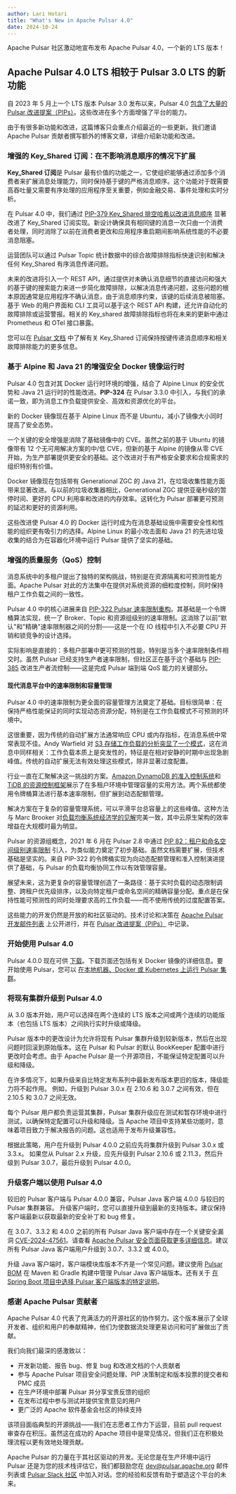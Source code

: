 ```yaml
---
author: Lari Hotari
title: "What's New in Apache Pulsar 4.0"
date: 2024-10-24
---
```


Apache Pulsar 社区激动地宣布发布 Apache Pulsar 4.0，一个新的 LTS 版本！

<!--truncate-->

## Apache Pulsar 4.0 LTS 相较于 Pulsar 3.0 LTS 的新功能

自 2023 年 5 月上一个 LTS 版本 Pulsar 3.0 发布以来，Pulsar 4.0 [包含了大量的 Pulsar 改进提案（PIPs）](https://pulsar.apache.org/release-notes/versioned/pulsar-4.0.0/)。这些改进在多个方面增强了平台的能力。

由于有很多新功能和改进，这篇博客只会重点介绍最近的一些更新。我们邀请 Apache Pulsar 贡献者撰写额外的博客文章，详细介绍新功能和改进。

### 增强的 Key_Shared 订阅：在不影响消息顺序的情况下扩展

**Key_Shared 订阅**是 Pulsar 最有价值的功能之一，它使组织能够通过添加多个消费者来扩展消息处理能力，同时保持基于键的严格消息顺序。这个功能对于既需要高吞吐量又需要有序处理的应用程序至关重要，例如金融交易、事件处理和实时分析。

在 Pulsar 4.0 中，我们通过 [PIP-379 Key_Shared 排空哈希以改进消息顺序](https://github.com/apache/pulsar/blob/master/pip/pip-379.md) 显著改进了 Key_Shared 订阅实现。新设计确保具有相同键的消息一次只由一个消费者处理，同时消除了以前在消费者更改和应用程序重启期间影响系统性能的不必要消息阻塞。

运营团队可以通过 Pulsar Topic 统计数据中的综合故障排除指标快速识别和解决任何 Key_Shared 有序消息传递问题。

未来的改进将引入一个 REST API，通过提供对未确认消息细节的直接访问和强大的基于键的搜索能力来进一步简化故障排除，以解决消息传递问题，这些问题的根本原因通常是应用程序不确认消息，由于消息顺序约束，该键的后续消息被阻塞。基于 Web 的用户界面和 CLI 工具可以基于这个 REST API 构建，还允许自动化的故障排除或运营警报。相关的 Key_shared 故障排除指标也将在未来的更新中通过 Prometheus 和 OTel 接口暴露。

您可以在 [Pulsar 文档](https://pulsar.apache.org/docs/4.0.x/concepts-messaging/#preserving-order-of-message-delivery-by-key) 中了解有关 Key_Shared 订阅保持按键传递消息顺序和相关故障排除能力的更多信息。

### 基于 Alpine 和 Java 21 的增强安全 Docker 镜像运行时

Pulsar 4.0 包含对其 Docker 运行时环境的增强，结合了 Alpine Linux 的安全优势和 Java 21 运行时的性能改进。**PIP-324** 在 Pulsar 3.3.0 中引入，与我们的承诺一致，即为消息工作负载提供安全、高效和资源优化的平台。

新的 Docker 镜像现在基于 Alpine Linux 而不是 Ubuntu，减小了镜像大小同时提高了安全态势。

一个关键的安全增强是消除了基础镜像中的 CVE。虽然之前的基于 Ubuntu 的镜像带有 12 个无可用解决方案的中/低 CVE，但新的基于 Alpine 的镜像从零 CVE 开始，为生产部署提供更安全的基础。这个改进对于有严格安全要求和合规需求的组织特别有价值。

Docker 镜像现在包括带有 Generational ZGC 的 Java 21，在垃圾收集性能方面带来显著改进。与以前的垃圾收集器相比，Generational ZGC 提供亚毫秒级的暂停时间、更好的 CPU 利用率和改进的内存效率。这转化为 Pulsar 部署更可预测的延迟和更好的资源利用。

这些改进使 Pulsar 4.0 的 Docker 运行时成为在消息基础设施中需要安全性和性能的组织更有吸引力的选择。Alpine Linux 的最小攻击面和 Java 21 的先进垃圾收集的结合为在容器化环境中运行 Pulsar 提供了坚实的基础。

### 增强的质量服务（QoS）控制

消息系统中的多租户提出了独特的架构挑战，特别是在资源隔离和可预测性能方面。Apache Pulsar 对此的方法集中在提供对系统资源的细粒度控制，同时保持租户工作负载之间的一致性。

Pulsar 4.0 中的核心进展来自 [PIP-322 Pulsar 速率限制重构](https://github.com/apache/pulsar/blob/master/pip/pip-322.md)。其基础是一个令牌桶算法实现，统一了 Broker、Topic 和资源组级别的速率限制。这消除了以前"默认"和"精确"速率限制器之间的分割——这是一个在 IO 线程中引入不必要 CPU 开销和锁竞争的设计选择。

实际影响是直接的：多租户部署中更可预测的性能，特别是当多个速率限制条件相交时。虽然 Pulsar 已经支持生产者速率限制，但社区正在基于这个基础与 [PIP-385](https://lists.apache.org/thread/9wddmj4o5mrdst427r40rr7phqb05y6s) 改进生产者流控制——这是完成 Pulsar 端到端 QoS 能力的关键部分。

#### 现代消息平台中的速率限制和容量管理

Pulsar 4.0 中的速率限制为更全面的容量管理方法奠定了基础。目标很简单：在保持严格性能保证的同时实现动态资源分配，特别是在工作负载模式不可预测的环境中。

这很重要，因为传统的自动扩展方法通常响应 CPU 或内存指标，在消息系统中常常表现不佳。Andy Warfield 对 [S3 存储工作负载的分析突显了一个模式](https://youtu.be/sc3J4McebHE?feature=shared&t=1335)，这在消息中同样相关：工作负载本质上是突发性的，特征是在相对安静的时期中出现急剧峰值。传统的自动扩展无法有效处理这些模式，除非显著过度配置。

行业一直在汇聚解决这一挑战的方案。[Amazon DynamoDB 的准入控制系统](https://www.usenix.org/conference/atc22/presentation/elhemali)和 [TiDB 的资源控制框架](https://me.0xffff.me/dbaas3.html)展示了在多租户环境中管理容量的实用方法。两个系统都使用令牌桶算法进行基本速率限制，但扩展到动态配额管理。

解决方案在于复杂的容量管理系统，可以平滑平台总容量上的这些峰值。这种方法与 Marc Brooker 对[负载均衡系统经济学的见解](https://brooker.co.za/blog/2020/08/06/erlang.html)完美一致，其中云原生架构的效率增益在大规模时最为明显。

Pulsar 的资源组概念，2021 年 6 月在 Pulsar 2.8 中通过 [PIP 82：租户和命名空间级别速率限制](https://github.com/apache/pulsar/wiki/PIP-82%3A-Tenant-and-namespace-level-rate-limiting) 引入，为类似能力奠定了初步基础。虽然文档需要扩展，但技术基础是坚实的。来自 PIP-322 的令牌桶实现为向动态配额管理和准入控制演进提供了基础，与 Pulsar 的负载均衡协同工作以有效管理容量。

展望未来，这为更复杂的容量管理创造了一条路径：基于实时负载的动态限制调整、跨租户优先级排序，以及向特定租户或命名空间的精确容量分配。重点是在保持性能可预测性的同时处理要求高的工作负载——而不使用传统的过度配置答案。

这些能力的开发仍然是开放的和社区驱动的。技术讨论和决策在 [Apache Pulsar 开发邮件列表](https://pulsar.apache.org/contact) 上公开进行，并在 [Pulsar 改进提案（PIPs）](https://github.com/apache/pulsar/tree/master/pip#pulsar-improvement-proposal-pip) 中记录。

### 开始使用 Pulsar 4.0

Pulsar 4.0.0 现在可供 [下载](https://pulsar.apache.org/download/)。下载页面还包括有关 Docker 镜像的详细信息。要开始使用 Pulsar，您可以 [在本地机器、Docker 或 Kubernetes 上运行 Pulsar 集群](https://pulsar.apache.org/docs/4.0.x/getting-started-home/)。

### 将现有集群升级到 Pulsar 4.0

从 3.0 版本开始，用户可以选择在两个连续的 LTS 版本之间或两个连续的功能版本（也包括 LTS 版本）之间执行实时升级或降级。

Pulsar 版本中的更改设计为允许将现有 Pulsar 集群升级到较新版本，然后在出现问题时回滚到原始版本。这在 Pulsar 和 Pulsar 的默认 BookKeeper 配置中进行更改时会考虑。由于 Apache Pulsar 是一个开源项目，不能保证特定配置可以升级和降级。

在许多情况下，如果升级来自比特定发布系列中最新发布版本更旧的版本，降级能力将不起作用。
例如，升级到 Pulsar 3.0.x 在 2.10.6 和 3.0.7 之间有效，但在 2.10.5 和 3.0.7 之间无效。

每个 Pulsar 用户都负责运营其集群，Pulsar 集群升级应在测试和暂存环境中进行测试，以确保特定配置可以升级和降级。当 Apache 项目中支持某些功能时，意味着项目致力于解决报告的问题。这也适用于发布升级兼容性。

根据此策略，用户在升级到 Pulsar 4.0.0 之前应先将集群升级到 Pulsar 3.0.x 或 3.3.x。
如果您从 Pulsar 2.x 升级，应先升级到 Pulsar 2.10.6 或 2.11.3，然后升级到 Pulsar 3.0.7，最后升级到 Pulsar 4.0.0。

### 升级客户端以使用 Pulsar 4.0

较旧的 Pulsar 客户端与 Pulsar 4.0.0 兼容，Pulsar Java 客户端 4.0.0 与较旧的 Pulsar 集群兼容。
升级客户端时，您可以直接升级到最新的支持版本。建议保持客户端最新以获取最新的安全补丁和 bug 修复。

在 3.0.7、3.3.2 和 4.0.0 之前的所有 Pulsar Java 客户端中存在一个关键安全漏洞 [CVE-2024-47561](https://github.com/advisories/GHSA-r7pg-v2c8-mfg3)。请查看 [Apache Pulsar 安全页面获取更多详细信息](https://pulsar.apache.org/security/#security-advisories)。建议所有 Pulsar Java 客户端用户升级到 3.0.7、3.3.2 或 4.0.0。

升级 Java 客户端时，客户端模块库版本不齐是一个常见问题。建议使用 [Pulsar BOM](https://pulsar.apache.org/docs/4.0.x/client-libraries-java-setup/#pulsar-bom) 在 Maven 和 Gradle 构建中管理 Pulsar Java 客户端版本。还有关于 [在 Spring Boot 项目中选择 Pulsar 客户端版本的特定说明](https://pulsar.apache.org/docs/4.0.x/client-libraries-java-setup/#spring-boot)。

### 感谢 Apache Pulsar 贡献者

Apache Pulsar 4.0 代表了充满活力的开源社区的协作努力。这个版本展示了全球开发者、组织和用户的奉献精神，他们为使数据流处理更易访问和可扩展做出了贡献。

我们向我们最深的感激致以：

* 开发新功能、报告 bug、修复 bug 和改进文档的个人贡献者
* 参与 Apache Pulsar 项目安全问题处理、PIP 决策制定和版本投票的提交者和 PMC 成员
* 在生产环境中部署 Pulsar 并分享宝贵反馈的组织
* 在发布过程中参与测试并提供宝贵意见的用户
* 更广泛的 Apache 软件基金会社区的持续支持

该项目面临典型的开源挑战——我们在志愿者工作力下运营，目前 pull request 审查存在积压。虽然这在成功的 Apache 项目中是常见情况，但我们正在积极处理流程以更有效地处理贡献。

Apache Pulsar 的力量在于其社区驱动的开发。无论您是在生产环境中运行 Pulsar 还是为您的技术栈评估它，我们都鼓励您在 [dev@pulsar.apache.org](https://pulsar.apache.org/contact/#mailing-lists) 邮件列表或 [Pulsar Slack 社区](https://pulsar.apache.org/community/#section-discussions) 中加入对话。您的经验和反馈有助于塑造这个平台的未来。